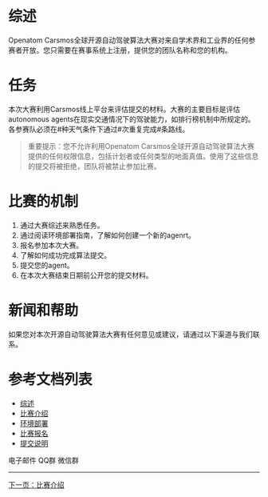 <span id="readme"></span>

# 综述
Openatom Carsmos全球开源自动驾驶算法大赛对来自学术界和工业界的任何参赛者开放。您只需要在赛事系统上注册，提供您的团队名称和您的机构。
# 任务
本次大赛利用Carsmos线上平台来评估提交的材料。大赛的主要目标是评估autonomous agents在现实交通情况下的驾驶能力，如排行榜机制中所规定的。各参赛队必须在#种天气条件下通过#次重复完成#条路线。

> 重要提示：您不允许利用Openatom Carsmos全球开源自动驾驶算法大赛提供的任何权限信息，包括计划者或任何类型的地面真值。使用了这些信息的提交将被拒绝，团队将被禁止参加比赛。

# 比赛的机制
1. 通过大赛综述来熟悉任务。
2. 通过阅读环境部署指南，了解如何创建一个新的agenrt。
3. 报名参加本次大赛。
4. 了解如何成功完成算法提交。
5. 提交您的agent。
6. 在本次大赛结束日期前公开您的提交材料。

# 新闻和帮助
如果您对本次开源自动驾驶算法大赛有任何意见或建议，请通过以下渠道与我们联系。

# 参考文档列表
- [综述](http://localhost:3000/#/readme)
- [比赛介绍](http://localhost:3000/#/overview)
- [环境部署](http://localhost:3000/#/install)
- [比赛报名](http://localhost:3000/#/register)
- [提交说明](http://localhost:3000/#/submit)

电子邮件
QQ群
微信群

---
[下一页：比赛介绍](http://localhost:3000/#/overview)